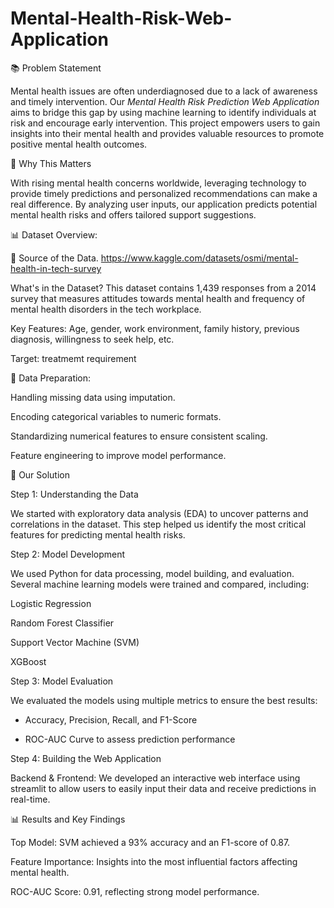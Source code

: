 # Mental-Health-Risk-Web-Application



📚 Problem Statement

Mental health issues are often underdiagnosed due to a lack of awareness and timely intervention. 
Our _Mental Health Risk Prediction Web Application_ aims to bridge this gap by using machine learning to identify individuals at risk and encourage early intervention. This project empowers users to gain insights into their mental health and provides valuable resources to promote positive mental health outcomes.





🎯 Why This Matters

With rising mental health concerns worldwide, leveraging technology to provide timely predictions and personalized recommendations can make a real difference. By analyzing user inputs, our application predicts potential mental health risks and offers tailored support suggestions.



📊 Dataset Overview:


📂 Source of the Data.
https://www.kaggle.com/datasets/osmi/mental-health-in-tech-survey


What's in the Dataset?
This dataset contains 1,439 responses from a 2014 survey that measures attitudes towards mental health and frequency of mental health disorders in the tech workplace. 


Key Features:
Age, gender, work environment, family history, previous diagnosis, willingness to seek help, etc. 

Target: 
treatmemt requirement



🔧 Data Preparation:

Handling missing data using imputation.

Encoding categorical variables to numeric formats.

Standardizing numerical features to ensure consistent scaling.

Feature engineering to improve model performance.




🧠 Our Solution


Step 1: Understanding the Data

We started with exploratory data analysis (EDA) to uncover patterns and correlations in the dataset. This step helped us identify the most critical features for predicting mental health risks.


Step 2: Model Development

We used Python for data processing, model building, and evaluation. 
Several machine learning models were trained and compared, including:

Logistic Regression

Random Forest Classifier

Support Vector Machine (SVM)

XGBoost



Step 3: Model Evaluation

We evaluated the models using multiple metrics to ensure the best results:

- Accuracy, Precision, Recall, and F1-Score

- ROC-AUC Curve to assess prediction performance
  

Step 4: Building the Web Application

Backend & Frontend: We developed an interactive web interface using streamlit to allow users to easily input their data and receive predictions in real-time.




📊 Results and Key Findings


Top Model: SVM achieved a 93% accuracy and an F1-score of 0.87.

Feature Importance: Insights into the most influential factors affecting mental health.

ROC-AUC Score: 0.91, reflecting strong model performance.
